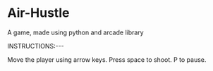 # Air-Hustle
A game, made using python and arcade library





INSTRUCTIONS:---

Move the player using arrow keys. 
Press space to shoot. 
P to pause.
